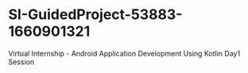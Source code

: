 # SI-GuidedProject-53883-1660901321
Virtual Internship - Android Application Development Using Kotlin
Day1 Session 
